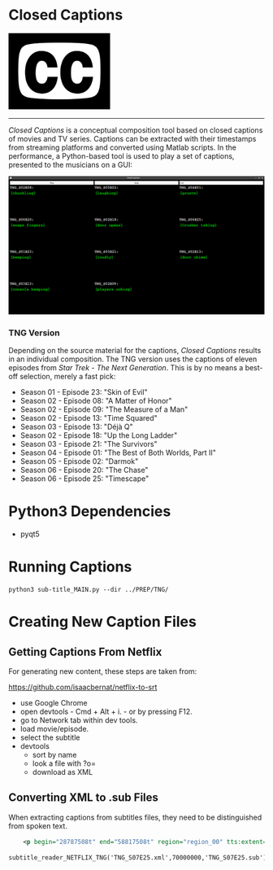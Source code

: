 # Closed Captions

<img src="./images/cc.png" width="200" />

---

*Closed Captions* is a conceptual composition tool
based on closed captions of movies and TV series.
Captions can be extracted with their timestamps
from streaming platforms and converted using Matlab scripts.
In the performance, a Python-based
tool is used to play a set of captions,
presented to the musicians on a GUI:



<img src="./images/TNG.png" width="600" />


### TNG Version

Depending on the source material for the captions,
*Closed Captions* results in an individual composition.
The TNG version uses the captions of eleven
episodes from *Star Trek - The Next Generation*.
This is by no means a best-off selection, merely
a fast pick:

- Season 01 - Episode 23: "Skin of Evil"
- Season 02 - Episode 08: "A Matter of Honor"
- Season 02 - Episode 09: "The Measure of a Man"
- Season 02 - Episode 13: "Time Squared"
- Season 03 - Episode 13: "Déjà Q"
- Season 02 - Episode 18: "Up the Long Ladder"
- Season 03 - Episode 21: "The Survivors"
- Season 04 - Episode 01: "The Best of Both Worlds, Part II"
- Season 05 - Episode 02: "Darmok"
- Season 06 - Episode 20: "The Chase"
- Season 06 - Episode 25: "Timescape"


# Python3 Dependencies

- pyqt5

# Running Captions

    python3 sub-title_MAIN.py --dir ../PREP/TNG/


# Creating New Caption Files



## Getting Captions From Netflix

For generating new content,
these steps are taken from:

https://github.com/isaacbernat/netflix-to-srt


- use Google Chrome
- open devtools 
        - Cmd + Alt + i.
        - or by pressing F12.
- go to Network tab within dev tools.
- load movie/episode.
- select the subtitle 
- devtools 
    - sort by name 
    - look  a file with ?o= 
    - download as XML

## Converting XML to .sub Files

When extracting captions from subtitles files,
they need to be distinguished from spoken text.

```xml
    <p begin="28787508t" end="58817508t" region="region_00" tts:extent="17.50% 5.33%" tts:origin="40.00% 79.29%" xml:id="subtitle0">THAT WAS</p>
```
    subtitle_reader_NETFLIX_TNG('TNG_S07E25.xml',70000000,'TNG_S07E25.sub')


